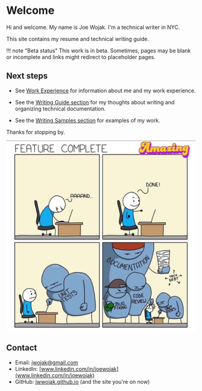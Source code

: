# Welcome

Hi and welcome. My name is Joe Wojak. I'm a technical writer in NYC.

This site contains my resume and technical writing guide. 

!!! note "Beta status"
    This work is in beta. Sometimes, pages may be blank or incomplete and links might redirect to placeholder pages. 

## Next steps

- See [Work Experience](resume/resume.md) for information about me and my work experience.

- See the [Writing Guide section](guide/intro.md) for my thoughts about writing and organizing technical documentation.

- See the [Writing Samples section](samples/samples-intro.md) for examples of my work.

Thanks for stopping by.

![feature_complete](images/feature_complete2.jpg)

## Contact

- Email: jwojak@gmail.com
- LinkedIn: [www.linkedin.com/in/joewojak](www.linkedin.com/in/joewojak)
- GitHub: [jwwojak.github.io](https://github.com/jwwojak/jwwojak.github.io) (and the site you're on now)